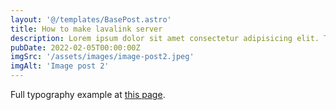 ```yaml
---
layout: '@/templates/BasePost.astro'
title: How to make lavalink server
description: Lorem ipsum dolor sit amet consectetur adipisicing elit. Tenetur vero esse non molestias eos excepturi.
pubDate: 2022-02-05T00:00:00Z
imgSrc: '/assets/images/image-post2.jpeg'
imgAlt: 'Image post 2'
---
```


Full typography example at [this page](./sixth-post).
